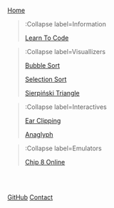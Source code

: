 [Home](/)

> :Collapse label=Information
>
> [Learn To Code](https://tylermackj.github.io/Learn-to-Code/)

> :Collapse label=Visuallizers
>
> [Bubble Sort](https://tylermackj.github.io/BubbleSort/)
>
> [Selection Sort](https://tylermackj.github.io/SelectionSort/)
>
> [Sierpiński Triangle](https://tylermackj.github.io/Triforce/)

> :Collapse label=Interactives
>
> [Ear Clipping](https://tylermackj.github.io/EarClipping/)
>
> [Anaglyph](https://tylermackj.github.io/Anaglyph/)

> :Collapse label=Emulators
>
> [Chip 8 Online](https://tylermackj.github.io/Chip8-Online/)

<br><br>

[GitHub](https://github.com/TylerMackJ)
[Contact](mailto:tylermackj@gmail.com)